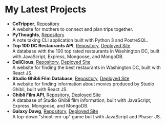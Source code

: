 # My Latest Projects

- **CoTripper**, [Repository](https://github.com/CotripperPlatform/CoTrip)  
  A website for mothers to connect and plan trips together.
- **PyThoughts**, [Repository](https://github.com/TylerEikenberg/Python-Note-App)  
  A note taking CLI application built with Python 3 and PostreSQL.  
- **Top 100 DC Restaurants API**, [Repository](https://github.com/TylerEikenberg/Yelp-DC-Database), [Deployed Site](https://dc-100-restaurants-db.herokuapp.com/restaurants)  
  A database with the 100 top rated restaurants in Washington DC, built with JavaScript, Express, Mongoose, and MongoDB.
- **DeliCious**, [Repository](https://github.com/tully4school/Project8FE), [Deployed Site](https://wizardly-bartik-6c114a.netlify.com/)  
  A website for finding the best restaurants in Washington DC, built with React JS. 
- **Studio Ghibli Film Database**, [Repository](https://github.com/TylerEikenberg/Ghibli-FrontEnd), [Deployed Site](https://dazzling-meninsky-24845a.netlify.com/)  
  A website for finding information about movies produced by Studio Ghibli, built with React JS.
- **Ghibli Film API**, [Repository](https://github.com/TylerEikenberg/Studio-Ghibli-Film-API), [Deployed Site](https://ghibli-api-tse.herokuapp.com/)  
  A database of Studio Ghibli film information, built with JavaScript, Express, Mongoose, and MongoDB.
- **Galaxy Dawg**, [Repository](https://github.com/TylerEikenberg/Galaxy-Dawg), [Deployed Site](https://tylereikenberg.github.io/Galaxy-Dawg/)  
  A top-down "shoot-em-up" game built with JavaScript and Phaser JS.
